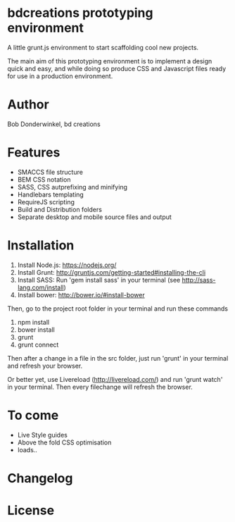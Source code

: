 # bdcreations prototyping environment
A little grunt.js environment to start scaffolding cool new projects. 

The main aim of this prototyping environment is to implement a design quick and easy, and while doing so produce CSS and Javascript files ready for use in a production environment.

# Author

Bob Donderwinkel, bd creations

# Features

* SMACCS file structure
* BEM CSS notation
* SASS, CSS autprefixing and minifying
* Handlebars templating
* RequireJS scripting
* Build and Distribution folders
* Separate desktop and mobile source files and output

# Installation

1. Install Node.js: https://nodejs.org/
2. Install Grunt: http://gruntjs.com/getting-started#installing-the-cli
3. Install SASS: Run 'gem install sass' in your terminal (see http://sass-lang.com/install)
4. Install bower: http://bower.io/#install-bower

Then, go to the project root folder in your terminal and run these commands 

1. npm install
2. bower install
3. grunt
4. grunt connect

Then after a change in a file in the src folder, just run 'grunt' in your terminal and refresh your browser.

Or better yet, use Livereload (http://livereload.com/) and run 'grunt watch' in your terminal. Then every filechange will refresh the browser.

# To come

* Live Style guides
* Above the fold CSS optimisation
* loads..


# Changelog


# License